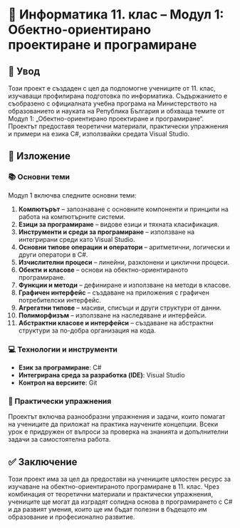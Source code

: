 ﻿# 📘 Информатика 11. клас – Модул 1: Обектно-ориентирано проектиране и програмиране

## 🧭 Увод

Този проект е създаден с цел да подпомогне учениците от 11. клас, изучаващи профилирана подготовка по информатика. Съдържанието е съобразено с официалната учебна програма на Министерството на образованието и науката на Република България и обхваща темите от Модул 1: „Обектно-ориентирано проектиране и програмиране“. Проектът предоставя теоретични материали, практически упражнения и примери на езика C#, използвайки средата Visual Studio.

## 🧱 Изложение

### 📚 Основни теми

Модул 1 включва следните основни теми:

1. **Компютърът** – запознаване с основните компоненти и принципи на работа на компютърните системи.
2. **Езици за програмиране** – видове езици и тяхната класификация.
3. **Инструменти и среди за програмиране** – използване на интегрирани среди като Visual Studio.
4. **Основни типове операции и оператори** – аритметични, логически и други оператори в C#.
5. **Изчислителни процеси** – линейни, разклонени и циклични процеси.
6. **Обекти и класове** – основи на обектно-ориентираното програмиране.
7. **Функции и методи** – дефиниране и използване на методи в класове.
8. **Графичен интерфейс** – създаване на приложения с графичен потребителски интерфейс.
9. **Агрегатни типове** – масиви, списъци и други структури от данни.
10. **Полиморфизъм** – използване на наследяване и интерфейси.
11. **Абстрактни класове и интерфейси** – създаване на абстрактни структури за по-добра организация на кода.

### 💻 Технологии и инструменти

- **Език за програмиране**: C#
- **Интегрирана среда за разработка (IDE)**: Visual Studio
- **Контрол на версиите**: Git

### 🧪 Практически упражнения

Проектът включва разнообразни упражнения и задачи, които помагат на учениците да приложат на практика научените концепции. Всеки урок е придружен от въпроси за проверка на знанията и допълнителни задачи за самостоятелна работа.

## ✅ Заключение

Този проект има за цел да предостави на учениците цялостен ресурс за изучаване на обектно-ориентираното програмиране в 11. клас. Чрез комбинация от теоретични материали и практически упражнения, учениците ще могат да изградят солидна основа в програмирането с C# и да развият умения, които ще им бъдат полезни в бъдещото им образование и професионално развитие.
